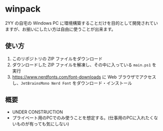 # winpack

2YY の自宅の Windows PC に環境構築することだけを目的として開発されていますが、お揃いにしたい方は自由に使うことが出来ます。

## 使い方

1. このリポジトリの ZIP ファイルをダウンロード
2. ダウンロードした ZIP ファイルを解凍し、その中に入っている `main.ps1` を実行
3. https://www.nerdfonts.com/font-downloads に Web ブラウザでアクセスし、`JetBrainsMono Nerd Font` をダウンロード・インストール

## 概要

- UNDER CONSTRUCTION
- プライベート用のPCでのみ使うことを想定する。(仕事用のPCに入れたくないものが有っても気にしない)
